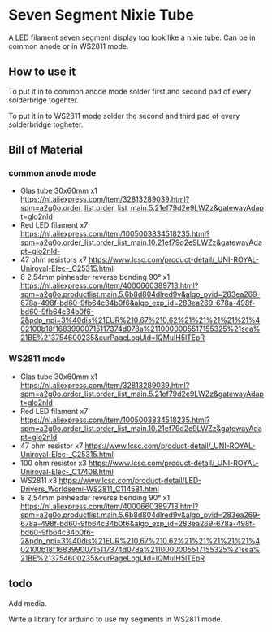 # Seven Segment Nixie Tube
 A LED filament seven segment display too look like a nixie tube. Can be in common anode or in WS2811 mode.
## How to use it 
To put it in to common anode mode solder first and second pad of every solderbrige togehter. 

To put it in to WS2811 mode solder the second and third pad of every solderbridge togheter.
## Bill of Material
### common anode mode
- Glas tube 30x60mm                      x1 https://nl.aliexpress.com/item/32813289039.html?spm=a2g0o.order_list.order_list_main.5.21ef79d2e9LWZz&gatewayAdapt=glo2nld
- Red LED filament                       x7 https://nl.aliexpress.com/item/1005003834518235.html?spm=a2g0o.order_list.order_list_main.10.21ef79d2e9LWZz&gatewayAdapt=glo2nld-
- 47 ohm resistors                       x7 https://www.lcsc.com/product-detail/_UNI-ROYAL-Uniroyal-Elec-_C25315.html
- 8 2,54mm pinheader reverse bending 90° x1 https://nl.aliexpress.com/item/4000660389713.html?spm=a2g0o.productlist.main.5.6b8d804dlred9v&algo_pvid=283ea269-678a-498f-bd60-9fb64c34b0f6&algo_exp_id=283ea269-678a-498f-bd60-9fb64c34b0f6-2&pdp_npi=3%40dis%21EUR%210.67%210.62%21%21%21%21%21%402100b18f16839900715117374d078a%2110000005517155325%21sea%21BE%213754600235&curPageLogUid=IQMuIH5lTEpR
### WS2811 mode
- Glas tube 30x60mm                      x1 https://nl.aliexpress.com/item/32813289039.html?spm=a2g0o.order_list.order_list_main.5.21ef79d2e9LWZz&gatewayAdapt=glo2nld
- Red LED filament                       x7 https://nl.aliexpress.com/item/1005003834518235.html?spm=a2g0o.order_list.order_list_main.10.21ef79d2e9LWZz&gatewayAdapt=glo2nld
- 47  ohm resistor                       x7 https://www.lcsc.com/product-detail/_UNI-ROYAL-Uniroyal-Elec-_C25315.html
- 100 ohm resistor                       x3 https://www.lcsc.com/product-detail/_UNI-ROYAL-Uniroyal-Elec-_C17408.html
- WS2811                                 x3 https://www.lcsc.com/product-detail/LED-Drivers_Worldsemi-WS2811_C114581.html
- 8 2,54mm pinheader reverse bending 90° x1 https://nl.aliexpress.com/item/4000660389713.html?spm=a2g0o.productlist.main.5.6b8d804dlred9v&algo_pvid=283ea269-678a-498f-bd60-9fb64c34b0f6&algo_exp_id=283ea269-678a-498f-bd60-9fb64c34b0f6-2&pdp_npi=3%40dis%21EUR%210.67%210.62%21%21%21%21%21%402100b18f16839900715117374d078a%2110000005517155325%21sea%21BE%213754600235&curPageLogUid=IQMuIH5lTEpR
## todo
Add media.

Write a library for arduino to use my segments in WS2811 mode.
